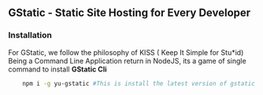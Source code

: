 ## GStatic - Static Site Hosting for Every Developer

### Installation

For GStatic, we follow the philosophy of KISS ( Keep It Simple for Stu*id)
Being a Command Line Application return in NodeJS, its a game of single command to install **GStatic Cli**
```bash
    npm i -g yu-gstatic #This is install the latest version of gstatic in your machine
```

